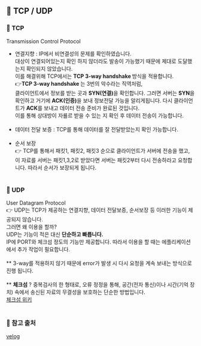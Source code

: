 ## 📶 TCP / UDP

### 📍 TCP

Transmission Control Protocol

-   연결지향 : IP에서 비연결성의 문제를 확인하였습니다. <br /> 대상이 연결되어있는지 확인 하지 않더라도 발송이 가능했기 때문에 제대로 도달했는지 확인되지 않았습니다. <br /> 이를 해결위해 TCP에서는 <b>TCP 3-way handshake </b>방식을 적용합니다.<br />
    👉<b>TCP 3-way handshake </b> 는 3번의 악수라는 직역처럼, <br /> 클라이언트에서 정보를 받는 곳과 <b>SYN(연결)</b>을 확인합니다. 그러면 서버는 <b>SYN</b>을 확인하고 거기에 <b>ACK(인증)</b>을 보내 정보전달 가능을 알리게됩니다. 다시 클라이언트가 <b>ACK</b>를 보내고 데이터 전송 준비가 완료된 것입니다. <br />이를 통해 상대방이 자룔르 받을 수 있는 지 확인 후 데이터 전송이 가능합니다. <br /><br />
-   데이터 전달 보증 : TCP를 통해 데이터를 잘 전달받았는지 확인 가능합니다.<br /><br />
-   순서 보장 <br />
    👉 TCP를 통해서 패킷1, 패킷2, 패킷3 순으로 클라이언트가 서버에 전송을 했고, <br />이 자료를 서버는 패킷1,3,2로 받았다면 서버는 패킷2부터 다시 전송하라고 요청합니다. 따라서 순서가 보장되게 됩니다. <br /><br />

### 📍 UDP

User Datagram Protocol <br />
👉 UDP는 TCP가 제공하는 연결지향, 데이터 전달보증, 순서보장 등 이러한 기능이 제공되지 않습니다. <br />
그러면 왜 이용을 할까? <br />
UDP는 기능이 적은 대신 <b>단순하고 빠릅니다.</b><br />
IP에 PORT와 체크섬 정도의 기능만 제공합니다. 따라서 이용을 할 때는 에플리케이션에서 추가 작업이 필요합니다. <br /><br />
** 3-way를 적용하지 않기 때문에 error가 발생 시 다시 요청을 계속 보내는 방식으로 진행 됩니다. <br /><br />
** <b>체크섬</b> ? 중복검사의 한 형태로, 오류 정정을 통해, 공간(전자 통신)이나 시간(기억 장치) 속에서 송신된 자료의 무결성을 보호하는 단순한 방법입니다. <br />
[체크섬 위키](https://ko.wikipedia.org/wiki/%EC%B2%B4%ED%81%AC%EC%84%AC)<br /><br />

### 🔗 참고 출처

[velog](https://velog.io/@nellholic108/%EB%84%A4%ED%8A%B8%EC%9B%8C%ED%81%AC-%EA%B0%9C%EB%85%90-%EC%A0%95%EB%A6%AC#%EB%84%A4%ED%8A%B8%EC%9B%8C%ED%81%AC-%EA%B8%B0%EB%B3%B8-%EA%B0%9C%EB%85%90)
